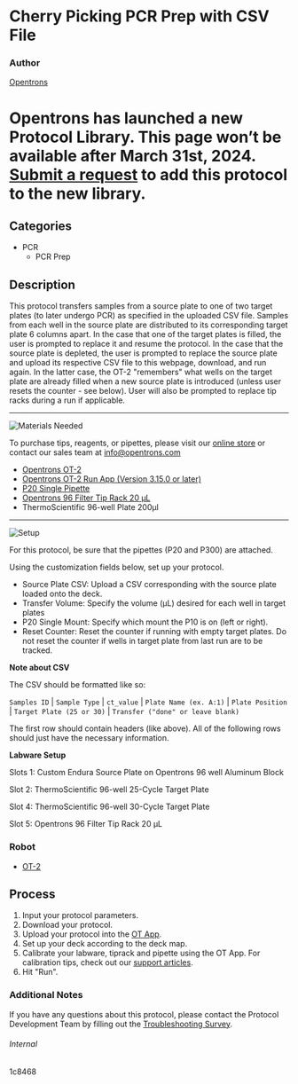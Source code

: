 # Cherry Picking PCR Prep with CSV File

### Author
[Opentrons](https://opentrons.com/)


# Opentrons has launched a new Protocol Library. This page won’t be available after March 31st, 2024. [Submit a request](https://docs.google.com/forms/d/e/1FAIpQLSdYYp9QCKow4nn0KlCVsMS3HX0eJ0N9O7-erajKvcpT0lWbSg/viewform) to add this protocol to the new library.

## Categories
* PCR
	* PCR Prep

## Description
This protocol transfers samples from a source plate to one of two target plates (to later undergo PCR) as specified in the uploaded CSV file. Samples from each well in the source plate are distributed to its corresponding target plate 6 columns apart. In the case that one of the target plates is filled, the user is prompted to replace it and resume the protocol. In the case that the source plate is depleted, the user is prompted to replace the source plate and upload its respective CSV file to this webpage, download, and run again. In the latter case, the OT-2 "remembers" what wells on the target plate are already filled when a new source plate is introduced (unless user resets the counter - see below). User will also be prompted to replace tip racks during a run if applicable.

---
![Materials Needed](https://s3.amazonaws.com/opentrons-protocol-library-website/custom-README-images/001-General+Headings/materials.png)

To purchase tips, reagents, or pipettes, please visit our [online store](https://shop.opentrons.com/) or contact our sales team at [info@opentrons.com](mailto:info@opentrons.com)

* [Opentrons OT-2](https://shop.opentrons.com/collections/ot-2-robot/products/ot-2)
* [Opentrons OT-2 Run App (Version 3.15.0 or later)](https://opentrons.com/ot-app/)
* [P20 Single Pipette](https://shop.opentrons.com/collections/ot-2-robot/products/single-channel-electronic-pipette)
* [Opentrons 96 Filter Tip Rack 20 µL](https://labware.opentrons.com/opentrons_96_filtertiprack_20ul?category=tipRack)
* ThermoScientific 96-well Plate 200µl






---
![Setup](https://s3.amazonaws.com/opentrons-protocol-library-website/custom-README-images/001-General+Headings/Setup.png)

For this protocol, be sure that the pipettes (P20 and P300) are attached.

Using the customization fields below, set up your protocol.
* Source Plate CSV: Upload a CSV corresponding with the source plate loaded onto the deck.
* Transfer Volume: Specify the volume (µL) desired for each well in target plates
* P20 Single Mount: Specify which mount the P10 is on (left or right).
* Reset Counter: Reset the counter if running with empty target plates. Do not reset the counter if wells in target plate from last run are to be tracked.

**Note about CSV**

The CSV should be formatted like so:

`Samples ID` | `Sample Type` | `ct_value` | `Plate Name (ex. A:1)` | `Plate Position` | `Target Plate (25 or 30)` | `Transfer ("done" or leave blank)`

The first row should contain headers (like above). All of the following rows should just have the necessary information.

**Labware Setup**

Slots 1: Custom Endura Source Plate on Opentrons 96 well Aluminum Block

Slot 2: ThermoScientific 96-well 25-Cycle Target Plate

Slot 4: ThermoScientific 96-well 30-Cycle Target Plate

Slot 5: Opentrons 96 Filter Tip Rack 20 µL


### Robot
* [OT-2](https://opentrons.com/ot-2)

## Process

1. Input your protocol parameters.
2. Download your protocol.
3. Upload your protocol into the [OT App](https://opentrons.com/ot-app).
4. Set up your deck according to the deck map.
5. Calibrate your labware, tiprack and pipette using the OT App. For calibration tips, check out our [support articles](https://support.opentrons.com/en/collections/1559720-guide-for-getting-started-with-the-ot-2).
6. Hit "Run".

### Additional Notes
If you have any questions about this protocol, please contact the Protocol Development Team by filling out the [Troubleshooting Survey](https://protocol-troubleshooting.paperform.co/).

###### Internal
1c8468
